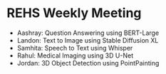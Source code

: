 # REHS Weekly Meeting

- Aashray: Question Answering using BERT-Large
- Landon: Text to Image using Stable Diffusion XL
- Samhita: Speech to Text using Whisper
- Rahul: Medical Imaging using 3D U-Net
- Jordan: 3D Object Detection using PointPainting
